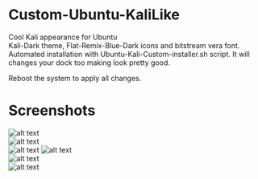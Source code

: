 # Custom-Ubuntu-KaliLike
Cool Kali appearance for Ubuntu\
Kali-Dark theme, Flat-Remix-Blue-Dark icons and bitstream vera font.\
Automated installation with Ubuntu-Kali-Custom-installer.sh script. It will changes your dock too making look pretty good.  

Reboot the system to apply all changes.  

# Screenshots  

![alt text](https://github.com/0bfxGH0ST/Custom-Ubuntu-KaliLike/blob/master/screenshots/Screenshot1.png)  
![alt text](https://github.com/0bfxGH0ST/Custom-Ubuntu-KaliLike/blob/master/screenshots/Screenshot2.png)  
![alt text](https://github.com/0bfxGH0ST/Custom-Ubuntu-KaliLike/blob/master/screenshots/Screenshot3.png)
![alt text](https://github.com/0bfxGH0ST/Custom-Ubuntu-KaliLike/blob/master/screenshots/Screenshot4.png)  
![alt text](https://github.com/0bfxGH0ST/Custom-Ubuntu-KaliLike/blob/master/screenshots/Screenshot5.png)  
![alt text](https://github.com/0bfxGH0ST/Custom-Ubuntu-KaliLike/blob/master/screenshots/Screenshot6.png)  




